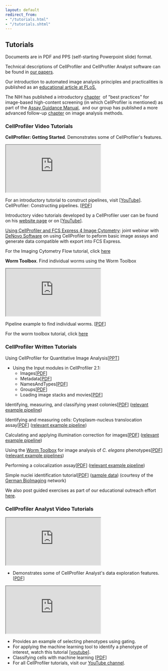 ```yaml
---
layout: default
redirect_from:
- "/tutorials.html"
- "/tutorials.shtml"
---
```

[](#tutorials)

Tutorials
---------

Documents are in PDF and PPS (self-starting Powerpoint slide) format.

Technical descriptions of CellProfiler and CellProfiler Analyst software can be found in [our papers](/citations/).

Our introduction to automated image analysis principles and practicalities is published as an [educational article at PLoS.](http://www.ploscompbiol.org/article/info:doi/10.1371/journal.pcbi.1000603)

The NIH has published a introductory [chapter](http://www.ncbi.nlm.nih.gov/books/NBK100913/)  of "best practices" for image-based high-content screening (in which CellProfiler is mentioned) as part of the [Assay Guidance Manual](http://www.ncbi.nlm.nih.gov/books/NBK53196/),  and our group has published a more advanced follow-up [chapter](http://www.ncbi.nlm.nih.gov/books/n/assayguide/hcsimage/) on image analysis methods.

### CellProfiler Video Tutorials

**CellProfiler: Getting Started**. Demonstrates some of CellProfiler's features.
<iframe allowfullscreen src="https://www.youtube.com/embed/OEHYXdOINg0"></iframe>

For an introductory tutorial to construct pipelines, visit [[YouTube](https://youtu.be/PEaiGs18AF0?list=PL7CC87670239B4D10)]. CellProfiler: Constructing pipelines. [[PDF](http://d1zymp9ayga15t.cloudfront.net/Constructing_Pipelines.pdf)]

Introductory video tutorials developed by a CellProfiler user can be found on his [website page](http://www.cores.emory.edu/ici/resources/youtube_tutorials.html) or on [[YouTube](https://www.youtube.com/playlist?list=PL5Edc1v41fyBlbysy_1750IiT2xk6sDqO)].

[Using CellProfiler and FCS Express 4 Image Cytometry](https://www.youtube.com/embed/WTHY4Rbf49M): joint webinar with [DeNovo Software](http://denovosoftware.com/site/recordedWebinars.shtml) on using CellProfiler to peform basic image assays and generate data compatible with export into FCS Express.

For the Imaging Cytometry Flow tutorial, click [here](/imagingflowcytometry/)

**Worm Toolbox**. Find individual worms using the Worm Toolbox
<iframe allowfullscreen src="https://www.youtube.com/embed/J0JPUrDNHJ0"></iframe>

Pipeline example to find individual worms. [[PDF](http://d1zymp9ayga15t.cloudfront.net/Pipeline1.pdf)]

For the worm toolbox tutorial, click [here](http://cp-website.github.io/Worm-Toolbox/)

### CellProfiler Written Tutorials

Using CellProfiler for Quantitative Image Analysis[[PPT](http://d1zymp9ayga15t.cloudfront.net/content/Using_CellProfiler_for_quantitative_analysis.pptx)]

-   Using the Input modules in CellProfiler 2.1:
    -   Images[[PDF](http://d1zymp9ayga15t.cloudfront.net/tutorials/Using%20the%20Images%20module.pdf)]
    -   Metadata[[PDF](http://d1zymp9ayga15t.cloudfront.net/tutorials/Using%20the%20Metadata%20module.pdf)]
    -   NamesAndTypes[[PDF](http://d1zymp9ayga15t.cloudfront.net/tutorials/Using%20the%20NamesAndTypes%20module.pdf)]
    -   Groups[[PDF](http://d1zymp9ayga15t.cloudfront.net/tutorials/Using%20the%20Groups%20module.pdf)]
    -   Loading image stacks and movies[[PDF](http://d1zymp9ayga15t.cloudfront.net/tutorials/Loading_image_stacks_and_movies.pdf)]

Identifying, measuring, and classifying yeast colonies[[PDF](http://d1zymp9ayga15t.cloudfront.net/content/papers/85-Bray_CurrentProtocols_2015.pdf)] ([relevant example pipeline](/examples#YeastColonies))

Identifying and measuring cells: Cytoplasm-nucleus translocation assay[[PDF](http://d1zymp9ayga15t.cloudfront.net/content/papers/29-Carpenter_MethodsMolBio_2009.pdf)] ([relevant example pipeline](/examples#SBS_Bioimage_CNT))

Calculating and applying illumination correction for images[[PDF](http://d1zymp9ayga15t.cloudfront.net/content/ExampleIlluminationCorrection_Tutorial.pdf)] ([relevant example pipeline](/examples#IlluminationCorrection))

Using the [Worm Toolbox](https://doi.org/10.1038/nmeth.1984) for image analysis of *C. elegans* phenotypes[[PDF](http://d1zymp9ayga15t.cloudfront.net/content/WormToolbox_How_to_get_started.pdf)] ([relevant example pipelines](/examples#WormToolbox))

Performing a colocalization assay[[PDF](http://d1zymp9ayga15t.cloudfront.net/content/ExampleColocalization_Tutorial.pdf)] ([relevant example pipeline](/examples#Colocalization))

Simple nuclei identification tutorial[[PDF](http://d1zymp9ayga15t.cloudfront.net/content/CellProfiler_BasicIntroduction.pdf)] ([sample data](http://d1zymp9ayga15t.cloudfront.net/content/Example-RawData_CountNuclei.zip)) (courtesy of the [German BioImaging](http://germanbioimaging.org/wiki/index.php/Main_Page) network)

We also post guided exercises as part of our educational outreach effort [here](/outreach).

### CellProfiler Analyst Video Tutorials
<iframe allowfullscreen src="https://www.youtube.com/embed/g7rMdA44fZ0?list=PL7CC87670239B4D10"></iframe>

- Demonstrates some of CellProfiler Analyst's data exploration features. [[PDF](http://d1zymp9ayga15t.cloudfront.net/Exploring_Image_Data.pdf)]
<iframe allowfullscreen src="https://www.youtube.com/embed/9mKrR9J3n2w?list=PL7CC87670239B4D10"></iframe>

- Provides an example of selecting phenotypes using gating.
- For applying the machine learning tool to identify a phenotype of interest, watch this tutorial [[youtube](https://youtu.be/XMKgiRGb4IY?list=PL7CC87670239B4D10)].
- Classifying cells with machine learning [[PDF](https://d1zymp9ayga15t.cloudfront.net/Classifying_Cells.pdf)]
- For all CellProfiler tutorials, visit our [YouTube channel](https://www.youtube.com/user/broadinstitute/search?query=cellprofiler).
